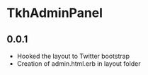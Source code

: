 # TkhAdminPanel 


## 0.0.1

* Hooked the layout to Twitter bootstrap
* Creation of admin.html.erb in layout folder


